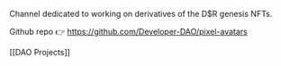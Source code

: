 Channel dedicated to working on derivatives of the D$R genesis NFTs.

Github repo 👉 https://github.com/Developer-DAO/pixel-avatars

[[DAO Projects]]